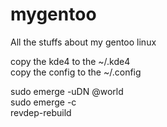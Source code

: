 # mygentoo
All the stuffs about my gentoo linux

copy the kde4 to the ~/.kde4  
copy the config to the ~/.config  

sudo emerge -uDN @world  
sudo emerge -c  
revdep-rebuild  
